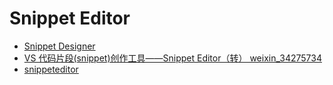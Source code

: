 # Snippet Editor

- [Snippet Designer](https://marketplace.visualstudio.com/items?itemName=vs-publisher-2795.SnippetDesigner)
- [VS 代码片段(snippet)创作工具——Snippet Editor（转） weixin_34275734](https://blog.csdn.net/weixin_34275734/article/details/85712270)
- [snippeteditor](http://snippeteditor.codeplex.com/)
